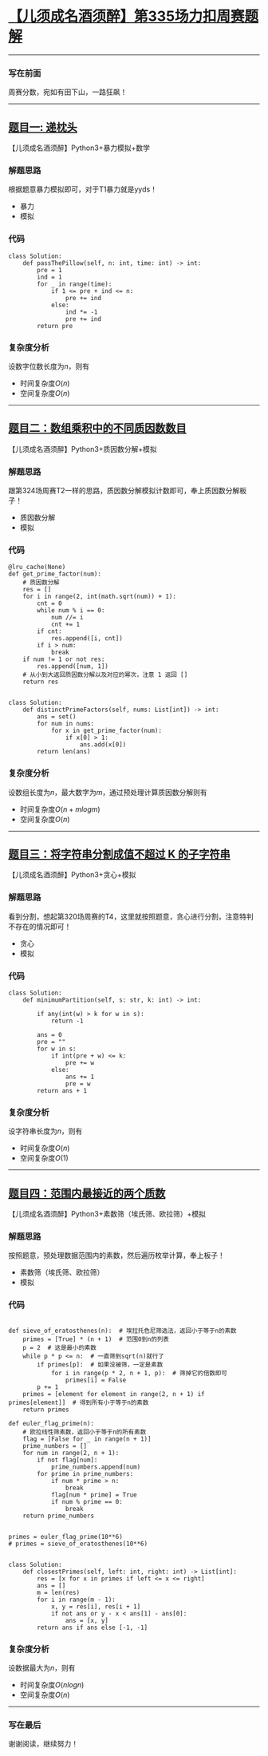 # [【儿须成名酒须醉】第335场力扣周赛题解]
***

### 写在前面
周赛分数，宛如有田下山，一路狂飙！

[【儿须成名酒须醉】第335场力扣周赛题解]: https://leetcode.cn/contest/weekly-contest-335/
***    
## [题目一: 递枕头]
[题目一: 递枕头]: https://leetcode.cn/contest/weekly-contest-335/problems/pass-the-pillow/
【儿须成名酒须醉】Python3+暴力模拟+数学
### 解题思路
根据题意暴力模拟即可，对于T1暴力就是yyds！
- 暴力
- 模拟
### 代码
```python3
class Solution:
    def passThePillow(self, n: int, time: int) -> int:
        pre = 1
        ind = 1
        for _ in range(time):
            if 1 <= pre + ind <= n:
                pre += ind
            else:
                ind *= -1
                pre += ind
        return pre
```
### 复杂度分析
设数字位数长度为$n$，则有
- 时间复杂度$O(n)$
- 空间复杂度$O(n)$

***

## [题目二：数组乘积中的不同质因数数目]

[题目二：数组乘积中的不同质因数数目]: https://leetcode.cn/contest/weekly-contest-335/problems/distinct-prime-factors-of-product-of-array/
【儿须成名酒须醉】Python3+质因数分解+模拟
### 解题思路
跟第324场周赛T2一样的思路，质因数分解模拟计数即可，奉上质因数分解板子！
- 质因数分解
- 模拟

### 代码
```python3
@lru_cache(None)
def get_prime_factor(num):
    # 质因数分解
    res = []
    for i in range(2, int(math.sqrt(num)) + 1):
        cnt = 0
        while num % i == 0:
            num //= i
            cnt += 1
        if cnt:
            res.append([i, cnt])
        if i > num:
            break
    if num != 1 or not res:
        res.append([num, 1])
    # 从小到大返回质因数分解以及对应的幂次，注意 1 返回 []
    return res


class Solution:
    def distinctPrimeFactors(self, nums: List[int]) -> int:
        ans = set()
        for num in nums:
            for x in get_prime_factor(num):
                if x[0] > 1:
                    ans.add(x[0])
        return len(ans)
```
### 复杂度分析
设数组长度为$n$，最大数字为$m$，通过预处理计算质因数分解则有
- 时间复杂度$O(n+mlogm)$
- 空间复杂度$O(n)$


***
## [题目三：将字符串分割成值不超过 K 的子字符串]

[题目三：将字符串分割成值不超过 K 的子字符串]: https://leetcode.cn/contest/weekly-contest-335/problems/partition-string-into-substrings-with-values-at-most-k/
【儿须成名酒须醉】Python3+贪心+模拟
### 解题思路
看到分割，想起第320场周赛的T4，这里就按照题意，贪心进行分割，注意特判不存在的情况即可！
- 贪心
- 模拟

### 代码
```python3
class Solution:
    def minimumPartition(self, s: str, k: int) -> int:
        
        if any(int(w) > k for w in s):
            return -1
        
        ans = 0
        pre = ""
        for w in s:
            if int(pre + w) <= k:
                pre += w
            else:
                ans += 1
                pre = w
        return ans + 1
```
### 复杂度分析
设字符串长度为$n$，则有
- 时间复杂度$O(n)$
- 空间复杂度$O(1)$

***
## [题目四：范围内最接近的两个质数]

[题目四：范围内最接近的两个质数]: https://leetcode.cn/contest/weekly-contest-335/problems/closest-prime-numbers-in-range/
【儿须成名酒须醉】Python3+素数筛（埃氏筛、欧拉筛）+模拟
### 解题思路
按照题意，预处理数据范围内的素数，然后遍历枚举计算，奉上板子！
- 素数筛（埃氏筛、欧拉筛）
- 模拟

### 代码
```python3

def sieve_of_eratosthenes(n):  # 埃拉托色尼筛选法，返回小于等于n的素数
    primes = [True] * (n + 1)  # 范围0到n的列表
    p = 2  # 这是最小的素数
    while p * p <= n:  # 一直筛到sqrt(n)就行了
        if primes[p]:  # 如果没被筛，一定是素数
            for i in range(p * 2, n + 1, p):  # 筛掉它的倍数即可
                primes[i] = False
        p += 1
    primes = [element for element in range(2, n + 1) if primes[element]]  # 得到所有小于等于n的素数
    return primes

def euler_flag_prime(n):
    # 欧拉线性筛素数，返回小于等于n的所有素数
    flag = [False for _ in range(n + 1)]
    prime_numbers = []
    for num in range(2, n + 1):
        if not flag[num]:
            prime_numbers.append(num)
        for prime in prime_numbers:
            if num * prime > n:
                break
            flag[num * prime] = True
            if num % prime == 0:
                break
    return prime_numbers


primes = euler_flag_prime(10**6)
# primes = sieve_of_eratosthenes(10**6)


class Solution:
    def closestPrimes(self, left: int, right: int) -> List[int]:
        res = [x for x in primes if left <= x <= right]
        ans = []
        m = len(res)
        for i in range(m - 1):
            x, y = res[i], res[i + 1]
            if not ans or y - x < ans[1] - ans[0]:
                ans = [x, y]
        return ans if ans else [-1, -1]
```


### 复杂度分析
设数据最大为$n$，则有
- 时间复杂度$O(nlogn)$
- 空间复杂度$O(n)$
***

### 写在最后
谢谢阅读，继续努力！